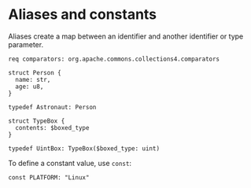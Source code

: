 # Aliases and constants

Aliases create a map between an identifier and another identifier or type parameter.

```sylva
req comparators: org.apache.commons.collections4.comparators

struct Person {
  name: str,
  age: u8,
}

typedef Astronaut: Person

struct TypeBox {
  contents: $boxed_type
}

typedef UintBox: TypeBox($boxed_type: uint)
```

To define a constant value, use `const`:

```sylva
const PLATFORM: "Linux"
```
